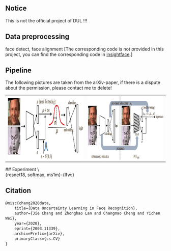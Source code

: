 ## Notice
This is not the official project of DUL !!!

## Data preprocessing
face detect, face alignment [The corresponding code is not provided in this project, you can find the corresponding code in [insightface](https://github.com/deepinsight/insightface/tree/master/src).]
## Pipeline
The following pictures are taken from the arXiv-paper, if there is a dispute about the permission, please contact me to delete!
<table style="border:0px">
   <tr>
       <td><img src="pipeline/dul_cls.jpg" width="480" height="200" frame=void rules=none></td>
       <td><img src="pipeline/dul_reg.jpg" width="480" height="200" frame=void rules=none></td>
</table>
## Experiment \<br>
{resnet18, softmax, ms1m}-{lfw:}


## Citation
```
@misc{chang2020data,
    title={Data Uncertainty Learning in Face Recognition},
    author={Jie Chang and Zhonghao Lan and Changmao Cheng and Yichen Wei},
    year={2020},
    eprint={2003.11339},
    archivePrefix={arXiv},
    primaryClass={cs.CV}
}
```
